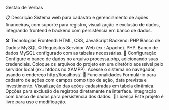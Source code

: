 Gestão de Verbas

📋 Descrição
Sistema web para cadastro e gerenciamento de ações financeiras, com suporte para registro, visualização e exclusão de dados, integrando frontend e backend com persistência em banco de dados.

🛠️ Tecnologias
Frontend: HTML, CSS, JavaScript
Backend: PHP
Banco de Dados: MySQL
⚙️ Requisitos
Servidor Web (ex.: Apache).
PHP.
Banco de dados MySQL configurado com as tabelas necessárias.
🚀 Configuração
Configure o banco de dados no arquivo processa.php, adicionando suas credenciais.
Coloque os arquivos do projeto em um diretório acessível pelo servidor local (ex.: htdocs no XAMPP).
Acesse o sistema no navegador, usando o endereço http://localhost/<nome-do-projeto>.
🌟 Funcionalidades
Formulário para cadastro de ações com campos como tipo de ação, data prevista e investimento.
Visualização das ações cadastradas em tabela dinâmica.
Opções para exclusão de registros diretamente na interface.
Integração com banco de dados para persistência dos dados.
📝 Licença
Este projeto é livre para uso e modificação.
